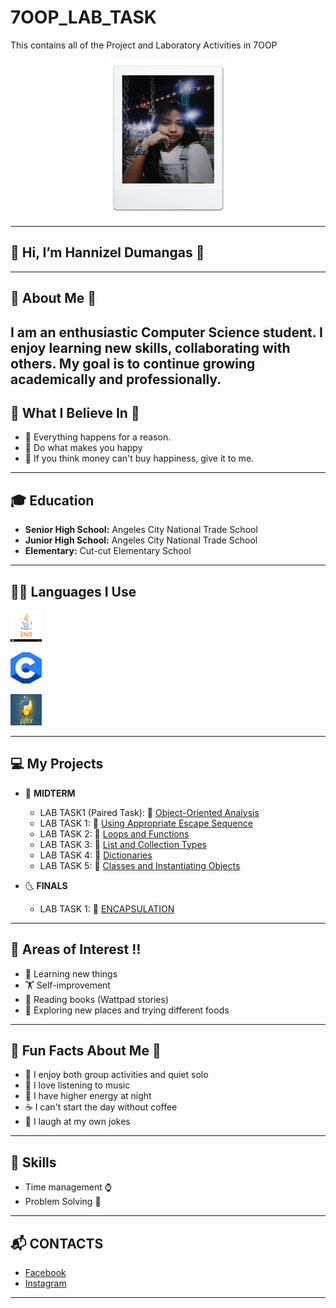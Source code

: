 # 7OOP_LAB_TASK
This contains all of the Project and Laboratory Activities in 7OOP

<p align="center">
  <img Src = "https://github.com/lezinnahdumangas-del/7OOP_LAB_TASK/blob/ca755dc8a785e9cec5bfb69808334abbc93ff10f/images/Messenger_creation_224F520D-88C4-4B14-BB4F-F762E5BAC568.jpeg"
  width="190" height="250" />
</p>

---


## 🥀 Hi, I’m Hannizel Dumangas 🥀

---

## 🎀 About Me 🎀 
I am an enthusiastic Computer Science student. I enjoy learning new skills, collaborating with others. My goal is to continue growing academically and professionally.
---

## 🌹 What I Believe In 🌹
- 🌱 Everything happens for a reason.
- 🎾 Do what makes you happy 
- :money_with_wings: If you think money can't buy happiness, give it to me.

---

## 🎓 Education  
- **Senior High School:** Angeles City National Trade School  
- **Junior High School:** Angeles City National Trade School  
- **Elementary:** Cut-cut Elementary School 

---

## 👩‍💻 Languages I Use  
<p align="left side">
  <img Src = "https://github.com/lezinnahdumangas-del/7OOP_LAB_TASK/blob/ca755dc8a785e9cec5bfb69808334abbc93ff10f/images/download.png"
  width="50" height="50" />
  <p align="left side">
  <img Src = "https://github.com/lezinnahdumangas-del/7OOP_LAB_TASK/blob/ca755dc8a785e9cec5bfb69808334abbc93ff10f/images/download.jpeg"
  width="50" height="50" />
  <p align="left side">
  <img Src = "https://github.com/lezinnahdumangas-del/7OOP_LAB_TASK/blob/ca755dc8a785e9cec5bfb69808334abbc93ff10f/images/download (1).jpeg"
  width="50" height="50" />
</p>

---

## 💻 My Projects  
- :first_quarter_moon_with_face: **MIDTERM**  
  - LAB TASK1 (Paired Task): 📂 [Object-Oriented Analysis](https://sg.docworkspace.com/d/sIGbF4v2GAoSO58cG)
  - LAB TASK 1: 📂 [Using Appropriate Escape Sequence](file:///C:/Users/user/Downloads/m_task1.pdf)
  - LAB TASK 2: 📂 [Loops and Functions](https://sg.docworkspace.com/d/sIJjF4v2GAr2P58cG)
  - LAB TASK 3: 📂 [List and Collection Types](https://sg.docworkspace.com/d/sIELF4v2GAqmR58cG)
  - LAB TASK 4: 📂 [Dictionaries](https://sg.docworkspace.com/d/sIK3F4v2GAr6U58cG)
  - LAB TASK 5: 📂 [Classes and Instantiating Objects](https://sg.docworkspace.com/d/sIDzF4v2GAsWV58cG)
  
- :last_quarter_moon_with_face: **FINALS**
  - LAB TASK 1: 📂 [ENCAPSULATION](https://sg.docworkspace.com/d/sIKHF4v2GAu2X58cG)

---

## 🎯 Areas of Interest ‼️
- 🧮 Learning new things  
- 🏋️ Self-improvement  
- :closed_book: Reading books (Wattpad stories)
- 🦞 Exploring new places and trying different foods 
---

## :maple_leaf: Fun Facts About Me :maple_leaf:
- 🎎 I enjoy both group activities and quiet solo 
- 🎸 I love listening to music  
- 🌃 I have higher energy at night
- ☕ I can't start the day without coffee
- 🤡 I laugh at my own jokes 

---

## 📌 Skills   
- Time management ⌚ 
- Problem Solving 🧮
  
---
## 📬 CONTACTS  
- [Facebook](https://www.facebook.com/honey.dmgs?mibextid=ZbWKwL)  
- [Instagram](https://www.instagram.com/ha_yahhh12?igsh=OTlzY283aGQ0dTFw)

---
